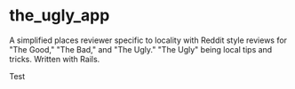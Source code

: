 # the_ugly_app
A simplified places reviewer specific to locality with Reddit style reviews for "The Good," "The Bad," and "The Ugly." "The Ugly" being local tips and tricks. Written with Rails.

Test
